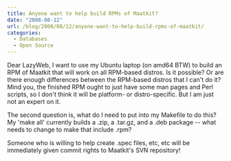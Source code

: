 ```yaml
---
title: Anyone want to help build RPMs of Maatkit?
date: "2008-08-12"
url: /blog/2008/08/12/anyone-want-to-help-build-rpms-of-maatkit/
categories:
  - Databases
  - Open Source
---
```

Dear LazyWeb, I want to use my Ubuntu laptop (on amd64 BTW) to build an RPM of Maatkit that will work on all RPM-based distros. Is it possible? Or are there enough differences between the RPM-based distros that I can't do it? Mind you, the finished RPM ought to just have some man pages and Perl scripts, so I don't think it will be platform- or distro-specific. But I am just not an expert on it.

The second question is, what do I need to put into my Makefile to do this? My 'make all' currently builds a .zip, a .tar.gz, and a .deb package -- what needs to change to make that include .rpm?

Someone who is willing to help create .spec files, etc, etc will be immediately given commit rights to Maatkit's SVN repository!
